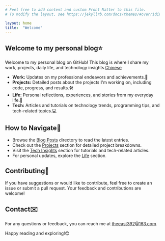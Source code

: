```yaml
---
# Feel free to add content and custom Front Matter to this file.
# To modify the layout, see https://jekyllrb.com/docs/themes/#overriding-theme-defaults

layout: home
title:  "Welcome"
---
```

## Welcome to my personal blog⭐️

Welcome to my personal blog on GitHub! This blog is where I share my work, projects, daily life, and technology insights.[Chinese](./posts/README_zh.md)

- **Work:** Updates on my professional endeavors and achievements.💼
- **Projects:** Detailed posts about the projects I'm working on, including code, progress, and results.🛠️
- **Life:** Personal reflections, experiences, and stories from my everyday life.🌿
- **Tech:** Articles and tutorials on technology trends, programming tips, and tech-related topics.💻

## How to Navigate🔗

- Browse the [Blog Posts](./posts/main.html) directory to read the latest entries.
- Check out the [Projects](./projects) section for detailed project breakdowns.
- Visit the [Tech Insights](./tech) section for tutorials and tech-related articles.
- For personal updates, explore the [Life](./life) section.

## Contributing🎉

If you have suggestions or would like to contribute, feel free to create an issue or submit a pull request. Your feedback and contributions are welcome!

## Contact✉️

For any questions or feedback, you can reach me at [theeast392@163.com](mailto:theeast392@163.com).

Happy reading and exploring!😊
